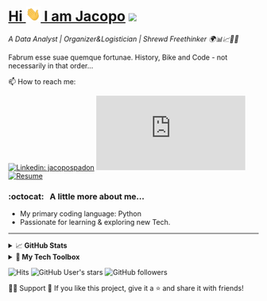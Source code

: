 # [Hi <img src="https://raw.githubusercontent.com/ABSphreak/ABSphreak/master/gifs/Hi.gif" width="30px"> I am Jacopo](https://www.linkedin.com/in/jacopo-spadon-81362017/) <img src="https://media.giphy.com/media/WUlplcMpOCEmTGBtBW/giphy.gif" width="30">

<p><em>A Data Analyst | Organizer&Logistician | Shrewd Freethinker  🌍📊📈🚚🦉
</em></p>

Fabrum esse suae quemque fortunae. History, Bike and Code - not necessarily in that order...


📫 How to reach me:

[![Linkedin: jacopospadon](https://img.shields.io/badge/-jacopospadon-blue?style=flat-square&logo=Linkedin&logoColor=white&link=https://https://www.linkedin.com/in/jacopo-spadon-81362017/)](https://www.linkedin.com/in/jacopo-spadon-81362017/)
[![e-mail: jacopo.spadon@gmail.com](https://img.shields.io/badge/-📧jacopo.spadon@gmail.com-indigo?style=flat-square&logo=letter&logoColor=white&link=mailto:jacopo.spadon@gmail.com)](mailto:jacopo.spadon@gmail.com?subject=[GitHub]%20Source%20Han%20Sans)
[![Resume](https://img.shields.io/badge/CV--green?style=social&logo=read-the-docs)](https://www.canva.com/design/DAE1JuGcf7s/Y-4DLSPqgbJ5UYYDA8V7HQ/view?utm_content=DAE1JuGcf7s&utm_campaign=designshare&utm_medium=link&utm_source=publishsharelink)



### :octocat:&nbsp;&nbsp;&nbsp;A little more about me...

- My primary coding language: Python
- Passionate for learning & exploring new Tech.


***

<details>
  <summary>&#x1f4c8<b>  GitHub Stats</b></summary>
  <br/>
  <p align='center'>
    <a href="https://awesome-github-stats.azurewebsites.net/index.html??cardType=octocat&theme=github">    <img  alt="Jacopo-Spadon's GitHub Stats" src="https://awesome-github-stats.azurewebsites.net/user-stats/Jacopo-Spadon?cardType=octocat&theme=github" />  </a>
     
</details>


<details>
	<summary>🧰<b>  My Tech Toolbox </b></summary>
	<br/>
 
![Python](https://img.shields.io/badge/-Python-05122A?style=flat&logo=python)&nbsp;
![Tableau](https://img.shields.io/badge/-Tableau-05122A?style=flat&logo=tableau&logoColor=F37626)&nbsp;
![Pandas](https://img.shields.io/badge/-Pandas-05122A?style=flat&logo=pandas)&nbsp;
![NumPy](https://img.shields.io/badge/-NumPy-05122A?style=flat&logo=numpy&logoColor=6EA5C6)&nbsp;
![Scikit-Learn](https://img.shields.io/badge/-Scikit--Learn-05122A?style=flat&logo=scikit-learn&logoColor=F7931E)&nbsp;
![Jupyter](https://img.shields.io/badge/-Jupyter_Lab-05122A?style=flat&logo=jupyter&logoColor=F37626)&nbsp;
</details>


![Hits](https://visitor-badge.glitch.me/badge?page_id=Jacopo-Spadon.visitor-badge)
![GitHub User's stars](https://img.shields.io/github/stars/Jacopo-Spadon?style=social)
![GitHub followers](https://img.shields.io/github/followers/Jacopo-Spadon?style=social)


🙋‍♂️ Support
💙 If you like this project, give it a ⭐ and share it with friends!

<!--
**Jacopo-Spadon/Jacopo-Spadon** is a ✨ _special_ ✨ repository because its `README.md` (this file) appears on your GitHub profile.

Here are some ideas to get you started:

- 🔭 I’m currently working on ...
- 🌱 I’m currently learning ...
- 👯 I’m looking to collaborate on ...
- 🤔 I’m looking for help with ...
- 💬 Ask me about ...
- 📫 How to reach me: ...
- 😄 Pronouns: ...
- ⚡ Fun fact: ...
-->
